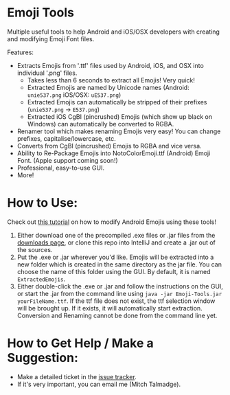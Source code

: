 # Emoji Tools
Multiple useful tools to help Android and iOS/OSX developers with creating and modifying Emoji Font files.

Features:
* Extracts Emojis from '.ttf' files used by Android, iOS, and OSX into individual '.png' files.
  * Takes less than 6 seconds to extract all Emojis! Very quick!
  * Extracted Emojis are named by Unicode names (Android: `unie537.png` iOS/OSX: `uE537.png`)
  * Extracted Emojis can automatically be stripped of their prefixes (`unie537.png` -> `E537.png`)
  * Extracted iOS CgBI (pincrushed) Emojis (which show up black on Windows) can automatically be converted to RGBA.
* Renamer tool which makes renaming Emojis very easy! You can change prefixes, capitalise/lowercase, etc.
* Converts from CgBI (pincrushed) Emojis to RGBA and vice versa.
* Ability to Re-Package Emojis into NotoColorEmoji.ttf (Android) Emoji Font. (Apple support coming soon!)
* Professional, easy-to-use GUI.
* More!

# How to Use:
Check out [this tutorial](https://liveforcode.net/2015/07/28/how-to-modify-android-emojis/) on how to modify Android Emojis using these tools!

1. Either download one of the precompiled .exe files or .jar files from the [downloads page](https://github.com/MitchTalmadge/Emoji-Tools/releases), or clone this repo into IntelliJ and create a .jar out of the sources.
2. Put the .exe or .jar wherever you'd like. Emojis will be extracted into a new folder which is created in the same directory as the jar file. You can choose the name of this folder using the GUI. By default, it is named `ExtractedEmojis`.
3. Either double-click the .exe or .jar and follow the instructions on the GUI, or start the .jar from the command line using `java -jar Emoji-Tools.jar yourFileName.ttf`. If the ttf file does not exist, the ttf selection window will be brought up. If it exists, it will automatically start extraction. Conversion and Renaming cannot be done from the command line yet.

# How to Get Help / Make a Suggestion:
* Make a detailed ticket in the [issue tracker](https://github.com/MitchTalmadge/Emoji-Tools/issues).
* If it's very important, you can email me (Mitch Talmadge).
